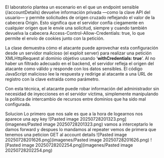 El laboratorio plantea un escenario en el que un endpoint sensible (/accountDetails) devuelve información privada —como la clave API del usuario— y permite solicitudes de origen cruzado reflejando el valor de la cabecera Origin. Esto significa que el servidor confía ciegamente en cualquier origen que le envíe una solicitud, siempre y cuando también devuelva la cabecera Access-Control-Allow-Credentials: true, lo que permite el envío de cookies junto con la petición.

La clase demuestra cómo el atacante puede aprovechar esta configuración desde un servidor malicioso (el exploit server) para realizar una petición XMLHttpRequest al dominio objetivo usando ‘**withCredentials: true**‘. Al no haber un filtrado adecuado en el backend, el servidor refleja el origen del atacante como válido y responde con los datos sensibles. El código JavaScript malicioso lee la respuesta y redirige al atacante a una URL de registro con la clave extraída como parámetro.

Con esta técnica, el atacante puede robar información del administrador sin necesidad de inyecciones en el servidor víctima, simplemente manipulando la política de intercambio de recursos entre dominios que ha sido mal configurada.

Solucion
Lo primero que nos sale es que a la hora de logearnos nos aparece una apy key
![Pasted image 20250728201323.png](imagenes/Pasted image 20250728201323.png)
vamos a interceptarlo
le damos forward y despues lo mandamos al repeater vemos de primera que tenemos una peticion GET al account details
![Pasted image 20250728201626.png](imagenes/Pasted image 20250728201626.png)
![Pasted image 20250728202254.png](imagenes/Pasted image 20250728202254.png)
